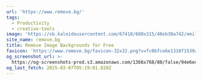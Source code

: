 ```yaml
---
url: 'https://www.remove.bg/'
tags:
  - Productivity
  - creative-tools
image: 'https://sb.kaleidousercontent.com/67418/600x315/48eb30a742/emilia-og-image.jpg'
site_name: remove.bg
title: Remove Image Backgrounds for Free
favicon: 'https://www.remove.bg/favicon-32x32.png?v=fc0bfce6e1310f1539afec9729716721'
og_screenshot_url: >-
  https://og-screenshots-prod.s3.amazonaws.com/1366x768/80/false/94e6ed553c665c9f5c4ebea5648849dbe9c8e4851a3039db155c141dbac1a5ba.jpeg
og_last_fetch: 2025-03-07T05:19:01.820Z
---
```


